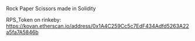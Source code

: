 Rock Paper Scissors made in Solidity

RPS_Token on rinkeby: https://kovan.etherscan.io/address/0x1A4C259Cc5c7EdF434Adfd5263A22a5fa7A5846b
